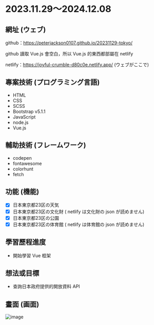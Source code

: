 # 2023.11.29～2024.12.08

## 網址 (ウェブ)
github：https://peterjackson0107.github.io/20231129-tokyo/

github 讀取 Vue.js 會空白，所以 Vue.js 的東西都部屬在 netlify

netlify：https://joyful-crumble-d80c0e.netlify.app/ (ウェブがここで)
## 專案技術 (プログラミング言語)
- HTML
- CSS
- SCSS
- Bootstrap v5.1.1
- JavaScript
- node.js
- Vue.js

## 輔助技術 (フレームワーク)
- codepen
- fontawesome
- colorhunt
- fetch

## 功能 (機能)
- [x] 日本東京都23区の天気
- [x] 日本東京都23区の文化財 ( netlify は文化財の json が読めません)
- [x] 日本東京都23区の公園
- [x] 日本東京都23区の体育館 ( netlify は体育館の json が読めません)

## 學習歷程進度
* 開始學習 Vue 框架

## 想法或目標
* 查詢日本政府提供的開放資料 API

## 畫面 (画面)

![image](https://github.com/peterjackson0107/20231129-tokyo/assets/151004314/8d2aaf00-f62e-459d-bef0-c02c34d53c18)

